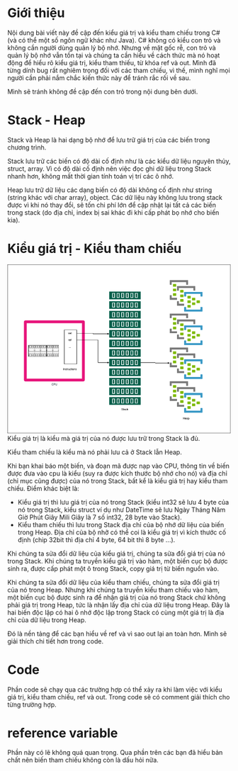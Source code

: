 # Giới thiệu
Nội dung bài viết này đề cập đến kiểu giá trị và kiểu tham chiếu trong C# (và có thể một số ngôn ngữ khác như Java). C# không có kiểu con trỏ và không cần người dùng quản lý bộ nhớ. Nhưng về mặt gốc rễ, con trỏ và quản lý bộ nhớ vẫn tồn tại và chúng ta cần hiểu về cách thức mà nó hoạt động để hiểu rõ kiểu giá trị, kiểu tham thiếu, từ khóa ref và out. Mình đã từng dính bug rất nghiêm trọng đối với các tham chiếu, vì thế, mình nghĩ mọi người cần phải nắm chắc kiến thức này để tránh rắc rối về sau.

Mình sẽ tránh không đề cập đến con trỏ trong nội dung bên dưới.

# Stack - Heap
Stack và Heap là hai dạng bộ nhớ để lưu trữ giá trị của các biến trong chương trình.

Stack lưu trữ các biến có độ dài cố định như là các kiểu dữ liệu nguyên thủy, struct, array. Vì có độ dài cố định nên việc đọc ghi dữ liệu trong Stack nhanh hơn, không mất thời gian tính toán vị trí các ô nhớ.

Heap lưu trữ dữ liệu các dạng biến có độ dài không cố định như string (string khác với char array), object. Các dữ liệu này không lưu trong stack được vì khi nó thay đổi, sẽ tốn chi phí lớn để cập nhật lại tất cả các biến trong stack (do địa chỉ, index bị sai khác đi khi cấp phát bọ nhớ cho biến kia).

# Kiểu giá trị - Kiểu tham chiếu
![Stack - Heap - Value Type - Reference Type](StackHeap.png)
Kiểu giá trị là kiểu mà giá trị của nó được lưu trữ trong Stack là đủ.

Kiểu tham chiếu là kiểu mà nó phải lưu cả ở Stack lẫn Heap.

Khi bạn khai báo một biến, và đoạn mã được nạp vào CPU, thông tin về biến được đưa vào cpu là kiểu (suy ra được kích thước bộ nhớ cho nó) và địa chỉ (chỉ mục cũng được) của nó trong Stack, bất kể là kiểu giá trị hay kiểu tham chiếu. Điểm khác biệt là:

- Kiểu giá trị thì lưu giá trị của nó trong Stack (kiểu int32 sẽ lưu 4 byte của nó trong Stack, kiểu struct ví dụ như DateTime sẽ lưu Ngày Tháng Năm Giờ Phút Giây Mili Giây là 7 số int32, 28 byte vào Stack).
- Kiểu tham chiếu thì lưu trong Stack địa chỉ của bộ nhớ dữ liệu của biến trong Heap. Địa chỉ của bộ nhỡ có thể coi là kiểu giá trị vì kích thước cố định (chip 32bit thì địa chỉ 4 byte, 64 bit thì 8 byte ...).

Khi chúng ta sửa đổi dữ liệu của kiểu giá trị, chúng ta sửa đổi giá trị của nó trong Stack. Khi chúng ta truyền kiểu giá trị vào hàm, một biến cục bộ được sinh ra, được cấp phát một ô trong Stack, copy giá trị từ biến nguồn vào.

Khi chúng ta sửa đổi dữ liệu của kiểu tham chiếu, chúng ta sửa đổi giá trị của nó trong Heap. Nhưng khi chúng ta truyền kiểu tham chiếu vào hàm, một biến cục bộ được sinh ra để nhận giá trị của nó trong Stack chứ không phải giá trị trong Heap, tức là nhận lấy địa chỉ của dữ liệu trong Heap. Đây là hai biến độc lập có hai ô nhớ độc lập trong Stack có cùng một giá trị là địa chỉ của dữ liệu trong Heap.

Đó là nền tảng để các bạn hiểu về ref và vì sao out lại an toàn hơn. Mình sẽ giải thích chi tiết hơn trong code.

# Code
Phần code sẽ chạy qua các trường hợp có thể xảy ra khi làm việc với kiểu giá trị, kiểu tham chiếu, ref và out. Trong code sẽ có comment giải thích cho từng trường hợp.

# reference variable
Phần này có lẽ không quá quan trọng. Qua phần trên các bạn đã hiểu bản chất nên biến tham chiếu không còn là dấu hỏi nữa.
